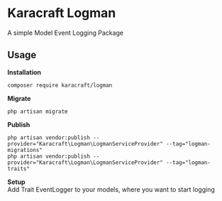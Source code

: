 # Karacraft Logman
A simple Model Event Logging Package  


## Usage

**Installation**  

    composer require karacraft/logman

**Migrate**

    php artisan migrate

**Publish**

    php artisan vendor:publish --provider="Karacraft\Logman\LogmanServiceProvider" --tag="logman-migrations"
    php artisan vendor:publish --provider="Karacraft\Logman\LogmanServiceProvider" --tag="logman-traits"

**Setup**  
Add Trait EventLogger to your models, where you want to start logging  


